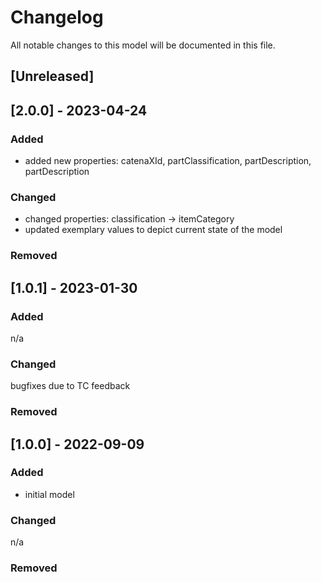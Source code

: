 # Changelog
All notable changes to this model will be documented in this file.

## [Unreleased]

## [2.0.0] - 2023-04-24
### Added
- added new properties: catenaXId, partClassification, partDescription, partDescription

### Changed
- changed properties: classification -> itemCategory
- updated exemplary values to depict current state of the model

### Removed

## [1.0.1] - 2023-01-30
### Added
n/a

### Changed
bugfixes due to TC feedback

### Removed

## [1.0.0] - 2022-09-09
### Added
- initial model

### Changed
n/a

### Removed

